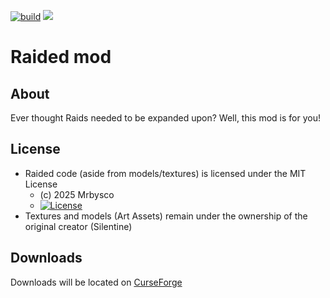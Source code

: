 [![build](https://github.com/Mrbysco/Raided/actions/workflows/build.yml/badge.svg)](https://github.com/Mrbysco/Raided/actions/workflows/build.yml) [![](http://cf.way2muchnoise.eu/versions/580942.svg)](https://www.curseforge.com/minecraft/mc-mods/raided)

# Raided mod #

## About ##
Ever thought Raids needed to be expanded upon? Well, this mod is for you!

## License ##
* Raided code (aside from models/textures) is licensed under the MIT License
  - (c) 2025 Mrbysco
  - [![License](https://img.shields.io/badge/License-MIT-red.svg?style=flat)](http://opensource.org/licenses/MIT)
* Textures and models (Art Assets) remain under the ownership of the original creator (Silentine) 

## Downloads ##
Downloads will be located on [CurseForge](https://www.curseforge.com/minecraft/mc-mods/raided)
